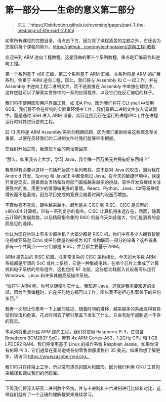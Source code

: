 # 第一部分——生命的意义第二部分

> 原文：<https://0xinfection.github.io/reversing/pages/part-1-the-meaning-of-life-part-2.html>

如需所有课程的完整目录，请点击下方，因为除了课程涵盖的主题之外，它还会为您提供每个课程的简介。[https://github . com/mytechnotalent/逆向工程-教程](https://github.com/mytechnotalent/Reverse-Engineering-Tutorial)

欢迎来到 ARM 逆向工程教程。这是我做的第三个系列教程，重点是汇编语言和逆向工程。

第一个系列基于 x86 汇编，第二个系列基于 ARM 汇编。本系列将是 ARM 的扩展系列，侧重于 ARM 逆向工程，因此，我们将与 Assembly 和 C 一起工作，并在 Assembly 中逆向工程二进制文件，而不是直接在 Assembly 中单独创建程序，这样您就可以了解真实世界中的一系列应用程序，以及它们在反汇编后的样子。

我们将不使用图形用户界面工具，如 IDA Pro，因为我们将在 CLI shell 中使用 GDB。我们将不会在传统的实验室环境中工作，我们将把二进制文件放入调试器中，而是通过 SSH 进入 ARM 设备，实际连接到正在运行的进程(PID ),并在进程运行时对其进行逆向工程。

前 13 周将是 ARM Assembly 系列的精确回顾，因为我们重新检查这些概念至关重要，以便在反转我们的二进制文件时我们能够牢牢把握。

在我们开始之前，我想把下面的原话带回来...

“那么，如果我去上大学，学习 Java，我会赚一百万美元并拥有好东西吗？”

我觉得有必要以这样一句话开始这个系列教程。这不是对 Java 的攻击，因为我在 Android 开发、Spring 和 JavaEE 中都使用过 Java。在今天的敏捷环境中，快速开发是现实。随着商业市场和政府部门面临越来越多的挑战，软件开发将继续关注更强大的库，用更少的资源做更多的事情。React、Python、Java、C#等将继续增长而不是萎缩，因为项目完成的竞赛会随着时间的流逝而增加。

不管你喜不喜欢，硬件越来越小，趋势是从 CISC 到 RISC。CISC 是典型的 x86/x64 计算机，带有一系列复杂的指令。CISC 计算机将永远存在，然而，随着云计算的发展趋势，以及精简指令集的 RISC 机器今天如此强大，它们是消费的显而易见的选择。

你认为现在地球上有多少部手机？大部分都是 RISC 机。你们中有多少人拥有智能电视或亚马逊 Echo 或任何数量的被视为 IOT 或物联网一部分的设备？这些设备都有一个共同点——它们都是 RISC，并且都主要基于 ARM。

ARM 是先进的 RISC 机器。与非常复杂的 CISC 架构相比，今天的大多数 ARM 系统都是所谓的 SoC 或片上系统，它是一种集成电路，在单个芯片上集成了计算机和电子系统的所有组件。这也包括 RF 功能。这些低功耗嵌入式设备可以运行 Windows、Linux 和许多其他高级操作系统。

“谁在乎 ARM 呢，你可以随便叫它什么，我知道 Java，这就是我需要知道的全部，因为当我编程时，它在任何地方都可以工作，所以我不必担心引擎盖下的任何东西。”

我再一次想让你思考一下上面的陈述。随着时间的推移，越来越多的系统变得容易受到攻击和危害。花点时间去了解引擎盖下发生了什么，只会有助于遏制这一不幸的现实。

本系列将重点介绍 ARM 逆向工程。我们将使用 Raspberry Pi 3，它包含 Broadcom BCM2837 SoC，带有 4x ARM Cortex-A53、1.2GHz CPU 和 1 GB LPDDR2 RAM。我们将使用基于 Linux 的操作系统 Raspbian Jessie。如果你没有树莓 Pi 3，它们通常在亚马逊或任何零售商那里售价 35 美元。如果你想了解更多，请访问 https://www.raspberrypi.org。

我们将只在终端上工作，所以没有漂亮的图片和图形，因为我们利用 GNU 工具包来编译和调试我们的代码库。

* * *

下周我们将深入研究二进制数字系统，并与十进制和十六进制进行比较和对比，这样我们就有了一个正确的理解框架来继续学习。